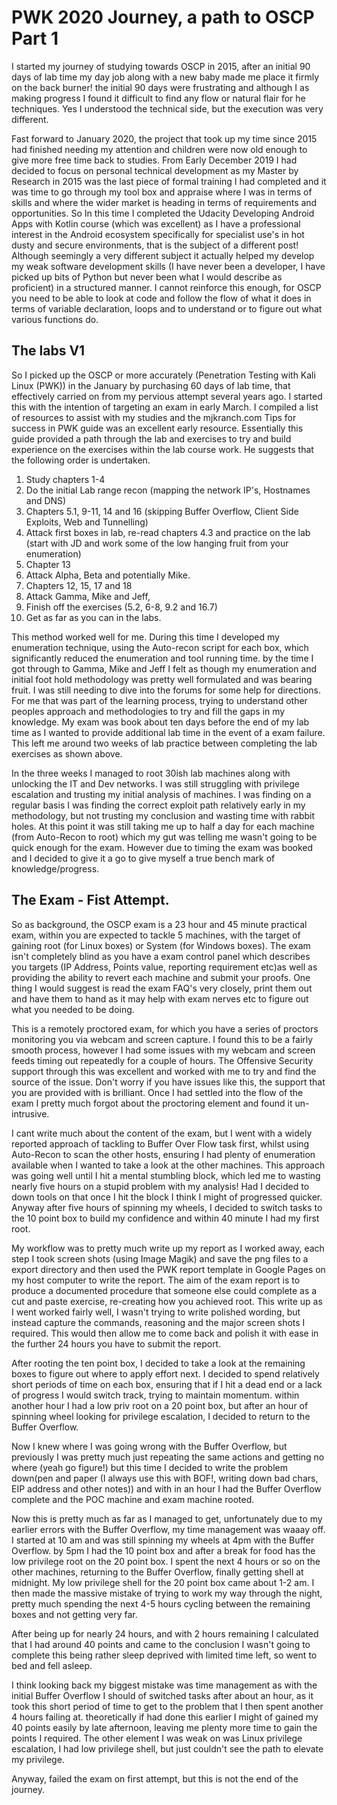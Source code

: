# PWK 2020 Journey, a path to OSCP Part 1

I started my journey of studying towards OSCP in 2015, after an initial 90 days of lab time my day job along with a new baby made me place it firmly on the back burner! the initial 90 days were frustrating and although I as making progress I found it difficult to find any flow or natural flair for he techniques. Yes I understood the technical side, but the execution was very different.

Fast forward to January 2020, the project that took up my time since 2015 had finished needing my attention and children were now old enough to give more free time back to studies. From Early December 2019 I had decided to focus on personal technical development as my Master by Research in 2015 was the last piece of formal training I had completed and it was time to go through my tool box and appraise where I was in terms of skills and where the wider market is heading in terms of requirements and opportunities. So In this time I completed the Udacity Developing Android Apps with Kotlin course (which was excellent) as I have a professional interest in the Android ecosystem specifically for specialist use's in hot dusty and secure environments, that is the subject of a different post! Although seemingly a very different subject it actually helped my develop my weak software development skills (I have never been a developer, I have picked up bits of Python but never been what I would describe as proficient) in a structured manner. I cannot reinforce this enough, for OSCP you need to be able to look at code and follow the flow of what it does in terms of variable declaration, loops and to understand or to figure out what various functions do.

## The labs V1
So I picked up the OSCP or more accurately (Penetration Testing with Kali Linux (PWK)) in the January by purchasing 60 days of lab time, that effectively carried on from my pervious attempt several years ago. I started this with the intention of targeting an exam in early March. I compiled a list of resources to assist with my studies and the mjkranch.com Tips for success in PWK guide was an excellent early resource. Essentially this guide provided a path through the lab and exercises to try and build experience on the exercises within the lab course work. He suggests that the following order is undertaken.

1. Study chapters 1-4
2. Do the initial Lab range recon (mapping the network IP's, Hostnames and DNS)
3. Chapters 5.1, 9-11, 14 and 16 (skipping Buffer Overflow, Client Side Exploits, Web and Tunnelling)
4. Attack first boxes in lab, re-read chapters 4.3 and practice on the lab (start with JD and work some of the low hanging fruit from your enumeration)
5. Chapter 13
6. Attack Alpha, Beta and potentially Mike.
7. Chapters 12, 15, 17 and 18
8. Attack Gamma, Mike and Jeff,
9. Finish off the exercises (5.2, 6-8, 9.2 and 16.7)
10. Get as far as you can in the labs.

This method worked well for me. During this time I developed my enumeration technique, using the Auto-recon script for each box, which significantly reduced the enumeration and tool running time.  by the time I got through to Gamma, Mike and Jeff I felt as though my enumeration and initial foot hold methodology was pretty well formulated and was bearing fruit. I was still needing to dive into the forums for some help for directions. For me that was part of the learning process, trying to understand other peoples approach and methodologies to try and fill the gaps in my knowledge. My exam was book about ten days before the end of my lab time as I wanted to provide additional lab time in the event of a exam failure. This left me around two weeks of lab practice between completing the lab exercises as shown above.

In the three weeks I managed to root 30ish lab machines along with unlocking the IT and Dev networks. I was still struggling with privilege escalation and trusting my initial analysis of machines. I was finding on a regular basis I was finding the correct exploit path relatively early in my methodology, but not trusting my conclusion and wasting time with rabbit holes. At this point it was still taking me up to half a day for each machine (from Auto-Recon to root) which my gut was telling me wasn't going to be quick enough for the exam. However due to timing the exam was booked and I decided to give it a go to give myself a true bench mark of knowledge/progress.

## The Exam - Fist Attempt.

So as background, the OSCP exam is a 23 hour and 45 minute practical exam, within you are expected to tackle 5 machines, with the target of gaining root (for Linux boxes) or System (for Windows boxes). The exam isn't completely blind as you have a exam control panel which describes you targets (IP Address, Points value, reporting requirement etc)as well as providing the ability to revert each machine and submit your proofs. One thing I would suggest is read the exam FAQ's very closely, print them out and have them to hand as it may help with exam nerves etc to figure out what you needed to be doing.

This is a remotely proctored exam, for which you have a series of proctors monitoring you via webcam and screen capture. I found this to be a fairly smooth process, however I had some issues with my webcam and screen feeds timing out repeatedly for a couple of hours. The Offensive Security support through this was excellent and worked with me to try and find the source of the issue. Don't worry if you have issues like this, the support that you are provided with is brilliant. Once I had settled into the flow of the exam I pretty much forgot about the proctoring element and found it un-intrusive.

I cant write much about the content of the exam, but I went with a widely reported approach of tackling to Buffer Over Flow task first, whilst using Auto-Recon to scan the other hosts, ensuring I had plenty of enumeration available when I wanted to take a look at the other machines. This approach was going well until I hit a mental stumbling block, which led me to wasting nearly five hours on a stupid problem with my analysis! Had I decided to down tools on that once I hit the block I think I might of progressed quicker. Anyway after five hours of spinning my wheels, I decided to switch tasks to the 10 point box to build my confidence and within 40 minute I had my first root.

My workflow was to pretty much write up my report as I worked away, each step I took screen shots (using Image Magik) and save the png files to a export directory and then used the PWK report template in Google Pages on my host computer to write the report. The aim of the exam report is to produce a documented procedure that someone else could complete as a cut and paste exercise, re-creating how you achieved root. This write up as I went worked fairly well, I wasn't trying to write polished wording, but instead capture the commands, reasoning and the major screen shots I required. This would then allow me to come back and polish it with ease in the further 24 hours you have to submit the report.

After rooting the ten point box, I decided to take a look at the remaining boxes to figure out where to apply effort next. I decided to spend relatively short periods of time on each box, ensuring that if I hit a dead end or a lack of progress I would switch track, trying to maintain momentum. within another hour I had a low priv root on a 20 point box, but after an hour of spinning wheel looking for privilege escalation, I decided to return to the Buffer Overflow.

Now I knew where I was going wrong with the Buffer Overflow, but previously I was pretty much just repeating the same actions and getting no where (yeah go figure!) but this time I decided to write the problem down(pen and paper (I always use this with BOF!, writing down bad chars, EIP address and other notes)) and with in an hour I had the Buffer Overflow complete and the POC machine and exam machine rooted.

Now this is pretty much as far as I managed to get, unfortunately due to my earlier errors with the Buffer Overflow, my time management was waaay off. I started at 10 am and was still spinning my wheels at 4pm with the Buffer Overflow. by 5pm I had the 10 point box and after a break for food has the low privilege root on the 20 point box. I spent the next 4 hours or so on the other machines, returning to the Buffer Overflow, finally getting shell at midnight. My low privilege shell for the 20 point box came about 1-2 am. I then made the massive mistake of trying to work my way through the night, pretty much spending the next 4-5 hours cycling between the remaining boxes and not getting very far.

After being up for nearly 24 hours, and with 2 hours remaining I calculated that I had around 40 points and came to the conclusion I wasn't going to complete this being rather sleep deprived with limited time left, so went to bed and fell asleep.

I think looking back my biggest mistake was time management as with the initial Buffer Overflow I should of switched tasks after about an hour, as it took this short period of time to get to the problem that I then spent another 4 hours failing at. theoretically if had done this earlier I might of gained my 40 points easily by late afternoon, leaving me plenty more time to gain the points I required. The other element I was weak on was Linux privilege escalation, I had low privilege shell, but just couldn't see the path to elevate my privilege.

Anyway, failed the exam on first attempt, but this is not the end of the journey.

